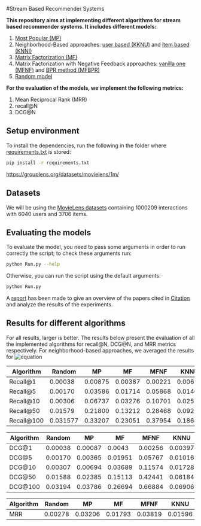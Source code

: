 #Stream Based Recommender Systems

__This repository aims at implementing different algorithms for stream based recommender systems. It includes different models:__
1. [Most Popular (MP)](MP.py)
2. Neighborhood-Based approaches: [user based (KKNU)](KnnU.py) and [item based (KNNI)](KnnI.py)
3. [Matrix Factorization (MF)](MF.py)
4. Matrix Factorization with Negative Feedback approaches: [vanilla one (MFNF)](MFNF.py) and [BPR method (MFBPR)](MFBPR.py)
5. [Random model](Random.py)

__For the evaluation of the models, we implement the following metrics:__
1. Mean Reciprocal Rank (MRR)
2. recall@N
3. DCG@N

## Setup environment

To install the dependencies, run the following in the folder where [requirements.txt](requirements.txt) is stored:
```Bash
pip install -r requirements.txt
```

https://grouplens.org/datasets/movielens/1m/
## Datasets
We will be using the [MovieLens datasets](https://grouplens.org/datasets/movielens/1m/) containing 1000209 interactions with 6040 users and 3706 items.

## Evaluating the models
To evaluate the model, you need to pass some arguments in order to run correctly the script; to check these arguments run:
```Bash
python Run.py --help
```
Otherwise, you can run the script using the default arguments:
```Bash
python Run.py
```

A [report](./report.pdf) has been made to give an overview of the papers cited in [Citation](#citation) and analyze the results of the experiments.


## Results for different algorithms
For all results, larger is better.
The results below present the evaluation of all the implemented algorithms for recall@N, DCG@N, and MRR metrics respectively. For neighborhood-based approaches, we averaged the results for ![equation](https://latex.codecogs.com/svg.image?K&space;\in&space;[5,&space;10,&space;20,&space;50,&space;100])

| Algorithm          | Random  |  MP     | MF      | MFNF    | KNNU    | KNNI
|---                 |---      |---      |---      |---      |---      |---     
Recall@1             | 0.00038 | 0.00875 | 0.00387 | 0.00221 | 0.00623 | 0.00623
Recall@5             | 0.00170 | 0.03586 | 0.01714 | 0.05868 | 0.01407 | 0.01407
Recall@10            | 0.00306 | 0.06737 | 0.03276 | 0.10701 | 0.02519 | 0.02519
Recall@50            | 0.01579 | 0.21800 | 0.13212 | 0.28468 | 0.09258 | 0.11363
Recall@100           | 0.031577| 0.33207 | 0.23051 | 0.37954 | 0.18685 | 0.21233


| Algorithm          | Random  |  MP     | MF      | MFNF    | KNNU    | KNNI
|---                 |---      |---      |---      |---      |---      |---     
DCG@1                | 0.00038 | 0.00087 | 0.0043  | 0.00256 | 0.00397 | 0.00024
DCG@5                | 0.00170 | 0.00365 | 0.01951 | 0.05767 | 0.01016 | 0.00187
DCG@10               | 0.00307 | 0.00694 | 0.03689 | 0.11574 | 0.01728 | 0.00347
DCG@50               | 0.01588 | 0.02385 | 0.15113 | 0.42441 | 0.06184 | 0.02261
DCG@100              | 0.03194 | 0.03786 | 0.26694 | 0.66884 | 0.06906 | 0.04359


| Algorithm          | Random  |  MP     | MF      | MFNF    | KNNU    | KNNI
|---                 |---      |---      |---      |---      |---      |---     
MRR                  | 0.00278 | 0.03206 | 0.01793 | 0.03819 | 0.01596 | 0.01637
